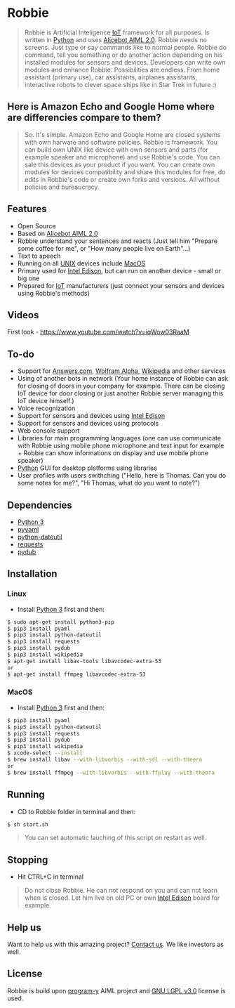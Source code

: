 # Robbie

> Robbie is Artificial Inteligence [IoT] framework for all purposes. Is written in [Python] and uses [Alicebot AIML 2.0]. Robbie needs no screens. Just type or say commands like to normal people. Robbie do command, tell you something or do another action depending on his installed modules for sensors and devices. Developers can write own modules and enhance Robbie. Possibilities are endless. From home assistant (primary use), car assistants, airplanes assistants, interactive robots to clever space ships like in Star Trek in future :)

## Here is Amazon Echo and Google Home where are differencies compare to them?
> So. It's simple. Amazon Echo and Google Home are closed systems with own harware and software policies. Robbie is framework. You can build own UNIX like device with own sensors and parts (for example speaker and microphone) and use Robbie's code. You can sale this devices as your product if you want. You can create own modules for devices compatibility and share this modules for free, do edits in Robbie's code or create own forks and versions. All without policies and bureaucracy.

## Features
  - Open Source
  - Based on [Alicebot AIML 2.0]
  - Robbie understand your sentences and reacts (Just tell him "Prepare some coffee for me", or "How many people live on Earth"...)
  - Text to speech
  - Running on all [UNIX] devices include [MacOS]
  - Primary used for [Intel Edison], but can run on another device - small or big one
  - Prepared for [IoT] manufacturers (just connect your sensors and devices using Robbie's methods)
  
## Videos
First look - https://www.youtube.com/watch?v=iqWow03RaaM
  
## To-do
- Support for [Answers.com], [Wolfram Alpha], [Wikipedia] and other services
- Using of another bots in network (Your home instance of Robbie can ask for closing of doors in your company for example. There can be closing IoT device for door closing or just another Robbie server managing this IoT device himself.)
- Voice recognization
- Support for sensors and devices using [Intel Edison]
- Support for sensors and devices using protocols
- Web console support
- Libraries for main programming languages (one can use communicate with Robbie using mobile phone microphone and text input for example + Robbie can show informations on display and use mobile phone speaker)
- [Python] GUI for desktop platforms using libraries
- User profiles with users swithching ("Hello, here is Thomas. Can you do some notes for me?", "Hi Thomas, what do you want to note?")

## Dependencies
- [Python 3]
- [pyyaml]
- [python-dateutil]
- [requests]
- [pydub]

## Installation

### Linux
- Install [Python 3] first
and then:
```sh
$ sudo apt-get install python3-pip
$ pip3 install pyaml
$ pip3 install python-dateutil
$ pip3 install requests
$ pip3 install pydub
$ pip3 install wikipedia
$ apt-get install libav-tools libavcodec-extra-53
or
$ apt-get install ffmpeg libavcodec-extra-53
```

### MacOS
- Install [Python 3] first
and then:
```sh
$ pip3 install pyaml
$ pip3 install python-dateutil
$ pip3 install requests
$ pip3 install pydub
$ pip3 install wikipedia
$ xcode-select --install
$ brew install libav --with-libvorbis --with-sdl --with-theora
or
$ brew install ffmpeg --with-libvorbis --with-ffplay --with-theora
```

## Running
- CD to Robbie folder in terminal 
and then:
```sh
$ sh start.sh
```

>You can set automatic lauching of this script on restart as well.

## Stopping
- Hit CTRL+C in terminal

>Do not close Robbie. He can not respond on you and can not learn when is closed. Let him live on old PC or own [Intel Edison] board for example.

## Help us
Want to help us with this amazing project? [Contact us](mailto:tomas.triska@icloud.com). We like investors as well.

## License
Robbie is build upon [program-y] AIML project and [GNU LGPL v3.0] license is used.

   [Internet of Things]: <https://en.wikipedia.org/wiki/Internet_of_things>
   [IoT]: <https://en.wikipedia.org/wiki/Internet_of_things>
   [Python]: <https://www.python.org>
   [Python 3]: <https://www.python.org/download/releases/3.0/>
   [Unix]: <https://en.wikipedia.org/wiki/Unix>
   [MacOS]: <https://cs.wikipedia.org/wiki/Mac_OS>
   [Intel Edison]: <https://software.intel.com/en-us/iot/hardware/edison>
   [Wolfram Alpha]: <https://www.wolframalpha.com>
   [Wikipedia]: <https://www.wikipedia.org>
   [pyyaml]: <http://pyyaml.org>
   [python-dateutil]: <https://dateutil.readthedocs.io/en/stable/>
   [requests]: <http://docs.python-requests.org/en/master/>
   [program-y]: <https://github.com/keiffster/program-y>
   [GNU LGPL v3.0]: <https://www.gnu.org/licenses/lgpl-3.0.en.html>
   [Alicebot AIML 2.0]: <https://docs.google.com/document/d/1wNT25hJRyupcG51aO89UcQEiG-HkXRXusukADpFnDs4/pub>
   [Answers.com]: <http://www.answers.com>
   [pydub]: <http://pydub.com>

